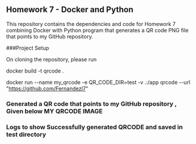 ##                     Homework 7   - Docker and Python
This repository contains the dependencies and code for Homework 7 combining Docker with Python program that generates a QR code PNG file that points to my GitHub repository.

###Project Setup

  On cloning the repository, please run
  
  docker build -t qrcode .
  
  docker run --name my_qrcode -e QR_CODE_DIR=test -v .:/app  qrcode --url "https://github.com/Fernandezl7"
  

### Generated a QR code that points to my GitHub repository , Given below MY QRCODE IMAGE 


### Logs to show Successfully generated QRCODE and saved in test directory 

